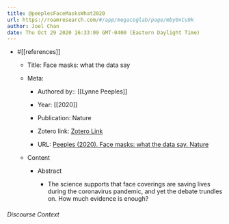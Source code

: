 ```yaml
---
title: @peeplesFaceMasksWhat2020
url: https://roamresearch.com/#/app/megacoglab/page/mby0xCu9k
author: Joel Chan
date: Thu Oct 29 2020 16:33:09 GMT-0400 (Eastern Daylight Time)
---
```


- #[[references]]

    - Title: Face masks: what the data say

    - Meta:

        - Authored by:: [[Lynne Peeples]]

        - Year: [[2020]]

        - Publication: Nature

        - Zotero link: [Zotero Link](zotero://select/items/1_L9SW2GXJ)

        - URL: [Peeples (2020). Face masks: what the data say. Nature](https://www.nature.com/articles/d41586-020-02801-8)

    - Content

        - Abstract

            - The science supports that face coverings are saving lives during the coronavirus pandemic, and yet the debate trundles on. How much evidence is enough?

###### Discourse Context


